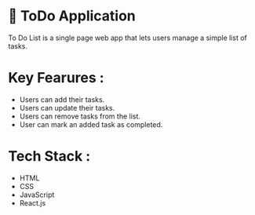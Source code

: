 # 📖 ToDo Application

To Do List is a single page web app that lets users manage a simple list of tasks. 

# Key Fearures :

- Users can add their tasks.
- Users can update their tasks.
- Users can remove tasks from the list.
- User can mark an added task as completed.

# Tech Stack :

- HTML
- CSS
- JavaScript
- React.js
